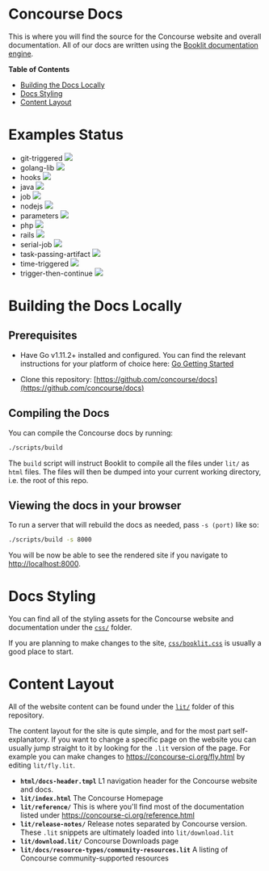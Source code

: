 # Concourse Docs

This is where you will find the source for the Concourse website and overall
documentation. All of our docs are written using the [Booklit documentation
engine](https://vito.github.io/booklit/).

**Table of Contents**
* [Building the Docs Locally](#building-the-docs-locally)
* [Docs Styling](#docs-styling)
* [Content Layout](#content-layout)

# Examples Status

- git-triggered [![](https://ci.concourse-ci.org/api/v1/teams/examples/pipelines/git-triggered/badge)](https://ci.concourse-ci.org/teams/examples/pipelines/git-triggered)
- golang-lib [![](https://ci.concourse-ci.org/api/v1/teams/examples/pipelines/golang-lib/badge)](https://ci.concourse-ci.org/teams/examples/pipelines/golang-lib)
- hooks [![](https://ci.concourse-ci.org/api/v1/teams/examples/pipelines/hooks/badge)](https://ci.concourse-ci.org/teams/examples/pipelines/hooks)
- java [![](https://ci.concourse-ci.org/api/v1/teams/examples/pipelines/java/badge)](https://ci.concourse-ci.org/teams/examples/pipelines/java)
- job [![](https://ci.concourse-ci.org/api/v1/teams/examples/pipelines/job/badge)](https://ci.concourse-ci.org/teams/examples/pipelines/job)
- nodejs [![](https://ci.concourse-ci.org/api/v1/teams/examples/pipelines/nodejs/badge)](https://ci.concourse-ci.org/teams/examples/pipelines/nodejs)
- parameters [![](https://ci.concourse-ci.org/api/v1/teams/examples/pipelines/parameters/badge)](https://ci.concourse-ci.org/teams/examples/pipelines/parameters)
- php [![](https://ci.concourse-ci.org/api/v1/teams/examples/pipelines/php/badge)](https://ci.concourse-ci.org/teams/examples/pipelines/php)
- rails [![](https://ci.concourse-ci.org/api/v1/teams/examples/pipelines/rails/badge)](https://ci.concourse-ci.org/teams/examples/pipelines/rails)
- serial-job [![](https://ci.concourse-ci.org/api/v1/teams/examples/pipelines/serial-job/badge)](https://ci.concourse-ci.org/teams/examples/pipelines/serial-job)
- task-passing-artifact [![](https://ci.concourse-ci.org/api/v1/teams/examples/pipelines/task-passing-artifact/badge)](https://ci.concourse-ci.org/teams/examples/pipelines/task-passing-artifact)
- time-triggered [![](https://ci.concourse-ci.org/api/v1/teams/examples/pipelines/time-triggered/badge)](https://ci.concourse-ci.org/teams/examples/pipelines/time-triggered)
- trigger-then-continue [![](https://ci.concourse-ci.org/api/v1/teams/examples/pipelines/trigger-then-continue/badge)](https://ci.concourse-ci.org/teams/examples/pipelines/trigger-then-continue)

# Building the Docs Locally

## Prerequisites

* Have Go v1.11.2+ installed and configured. You can find the relevant
  instructions for your platform of choice here: [Go Getting
  Started](https://golang.org/doc/install)

* Clone this repository:
  [https://github.com/concourse/docs](https://github.com/concourse/docs)

## Compiling the Docs

You can compile the Concourse docs by running:

```bash
./scripts/build
```

The `build` script will instruct Booklit to compile all the files under `lit/`
as `html` files. The files will then be dumped into your current working
directory, i.e. the root of this repo.

## Viewing the docs in your browser

To run a server that will rebuild the docs as needed, pass `-s (port)` like so:

```bash
./scripts/build -s 8000
```

You will be now be able to see the rendered site if you navigate to
[http://localhost:8000](http://localhost:8000).

# Docs Styling
You can find all of the styling assets for the Concourse website and documentation under the [`css/`](https://github.com/concourse/docs/tree/master/css) folder. 

If you are planning to make changes to the site, [`css/booklit.css`](https://github.com/concourse/docs/blob/master/css/booklit.css) is usually a good place to start. 

# Content Layout
All of the website content can be found under the [`lit/`](https://github.com/concourse/docs/tree/master/lit) folder of this repository. 

The content layout for the site is qute simple, and for the most part self-explanatory. If you want to change a specific page on the website you can usually jump straight to it by looking for the `.lit` version of the page. For example you can make changes to https://concourse-ci.org/fly.html by editing `lit/fly.lit`. 

* **`html/docs-header.tmpl`** L1 navigation header for the Concourse website and docs.
* **`lit/index.html`** The Concourse Homepage
* **`lit/reference/`** This is where you'll find most of the documentation listed under https://concourse-ci.org/reference.html
* **`lit/release-notes/`** Release notes separated by Concourse version. These `.lit` snippets are ultimately loaded into `lit/download.lit`
* **`lit/download.lit/`** Concourse Downloads page
* **`lit/docs/resource-types/community-resources.lit`** A listing of Concourse community-supported resources
